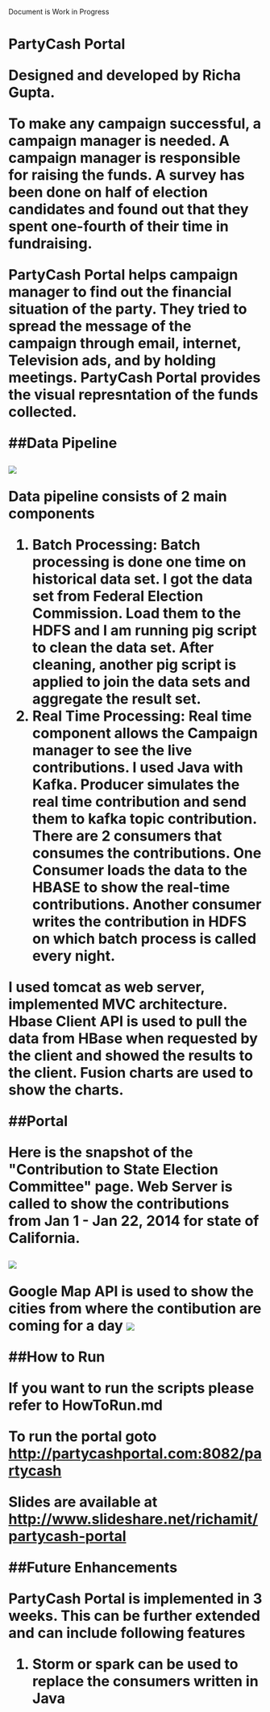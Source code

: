 Document is Work in Progress


<h1>PartyCash Portal

Designed and developed by <b>Richa Gupta</b>.

<p>To make any campaign successful, a campaign manager is needed. A campaign manager is responsible for raising the funds. A survey has been done on half of election candidates and found out that they spent one-fourth of their time in fundraising.

<p>PartyCash Portal helps campaign manager to find out the financial situation of the party. They tried to spread the message of the campaign through email, internet, Television ads, and by holding meetings. PartyCash Portal provides the visual represntation of the funds collected.

##Data Pipeline

<img src="images/datapipeline.png">

<p>Data pipeline consists of 2 main components

1. Batch Processing:
   Batch processing is done one time on historical data set. I got the data set from Federal Election Commission. Load them to the HDFS and I am running pig script to clean the data set. After cleaning, another pig script is applied to join the data sets and aggregate the result set.
2. Real Time Processing: 
  Real time component allows the Campaign manager to see the live contributions. I used Java with Kafka. Producer simulates the real time contribution and send them to kafka topic contribution. There are 2 consumers that consumes the contributions. One Consumer loads the data to the HBASE to show the real-time contributions. Another consumer writes the contribution in HDFS on which batch process is called every night.

I used tomcat as web server, implemented MVC architecture. Hbase Client API is used to pull the data from HBase when requested by the client and showed the results to the client. Fusion charts are used to show the charts.
 
##Portal

Here is the snapshot of the "Contribution to State Election Committee" page. 
Web Server is called to show the contributions from Jan 1 - Jan 22, 2014 for state of California. 

<img src="images/state_new.PNG">

Google Map API is used to show the cities from where the contibution are coming for a day
<img src="images/map.png">

##How to Run

If you want to run the scripts please refer to HowToRun.md

To run the portal goto http://partycashportal.com:8082/partycash

Slides are available at http://www.slideshare.net/richamit/partycash-portal

##Future Enhancements

PartyCash Portal is implemented in 3 weeks. This can be further extended and can include following features

1. Storm or spark can be used to replace the consumers written in Java



